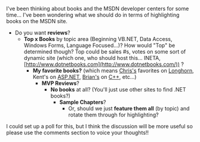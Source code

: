 I've been thinking about books and the MSDN developer centers for some time... I've been wondering what we should do in terms of highlighting books on the MSDN site.

  * Do you want **reviews**?
      * **Top x Books** by topic area (Beginning VB.NET, Data Access, Windows Forms, Language Focused...)? How would "Top" be determined though? Top could be sales #s, votes on some sort of dynamic site (which one, who should host this... INETA, [http://www.dotnetbooks.com](http://www.dotnetbooks.com/)) ?
          * **My favorite books?** (which means [Chris's](http://www.sellsbrothers.com) favorites on [Longhorn](http://msdn.microsoft.com/longhorn), Kent's on [ASP.NET](http://msdn.microsoft.com/asp.net), [Brian's](http://weblogs.asp.net/brianjo) on [C++](http://msdn.microsoft.com/visualc), etc...)
              * **MVP Reviews**?
                  * **No books** at all? (You'll just use other sites to find .NET books?)
                      * **Sample Chapters**?
                          * Or, should we just **feature them all** (by topic) and rotate them through for highlighting?

I could set up a poll for this, but I think the discussion will be more useful so please use the comments section to voice your thoughts!!